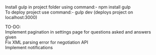 Install gulp in project folder using command:- npm install gulp      
To deploy project use command:- gulp dev (deploys project on localhost:3000)    

TO-DO:  
Implement pagination in settings page for questions asked and answers given  
Fix XML parsing error for negotiation API  
Implement notifications  

